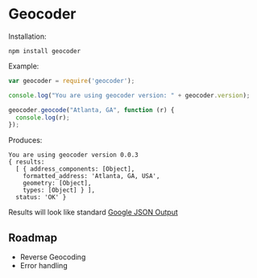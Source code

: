 # Geocoder

Installation:

    npm install geocoder

Example:

```javascript
var geocoder = require('geocoder');

console.log("You are using geocoder version: " + geocoder.version);

geocoder.geocode("Atlanta, GA", function (r) {
  console.log(r);
});
```

Produces:

    You are using geocoder version 0.0.3
    { results: 
      [ { address_components: [Object],
        formatted_address: 'Atlanta, GA, USA',
        geometry: [Object],
        types: [Object] } ],
      status: 'OK' }

Results will look like standard [Google JSON Output](http://code.google.com/apis/maps/documentation/geocoding/#JSON)

## Roadmap
- Reverse Geocoding
- Error handling
